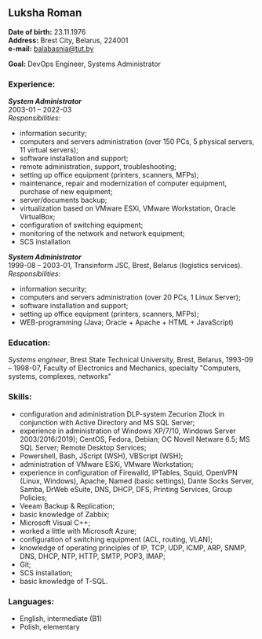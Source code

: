 ## Luksha Roman
**Date of birth:** 23.11.1976  
**Address:** Brest City, Belarus, 224001  
**e-mail:** balabasnia@tut.by

**Goal:** DevOps Engineer, Systems Administrator

### Experience:  
***System Administrator***  
2003-01 – 2022-03  
*Responsibilities:*
- information security;
- computers and servers administration (over 150 PCs, 5 physical servers, 11 virtual servers);
- software installation and support;
- remote administration, support, troubleshooting;
- setting up office equipment (printers, scanners, MFPs);
- maintenance, repair and modernization of computer equipment, purchase of new equipment;
- server/documents backup;
- virtualization based on VMware ESXi, VMware Workstation, Oracle VirtualBox;
- configuration of switching equipment;
- monitoring of the network and network equipment;
- SCS installation

***System Administrator***  
1999-08 – 2003-01, Transinform JSC, Brest, Belarus (logistics services).  
*Responsibilities:*  
- information security;
- computers and servers administration (over 20 PCs, 1 Linux Server);
- software installation and support;
- setting up office equipment (printers, scanners, MFPs);
- WEB-programming (Java; Oracle + Apache + HTML + JavaScript)

### Education:
_Systems engineer_, Brest State Technical University, Brest, Belarus, 1993-09 – 1998-07, Faculty of Electronics and Mechanics, specialty "Computers, systems, complexes, networks"

### Skills:
- configuration and administration DLP-system Zecurion Zlock in conjunction with Active Directory and MS SQL Server;
- experience in administration of Windows XP/7/10, Windows Server 2003/2016/2019); CentOS, Fedora, Debian; OС Novell Netware 6.5; MS SQL Server; Remote Desktop Services;
- Powershell, Bash, JScript (WSH), VBScript (WSH);
- administration of VMware ESXi, VMware Workstation;
- experience in configuration of Firewalld, IPTables, Squid, OpenVPN (Linux, Windows), Apache, Named (basic settings), Dante Socks Server, Samba, DrWeb eSuite, DNS, DHCP, DFS, Printing Services, Group Policies; 
- Veeam Backup & Replication;
- basic knowledge of Zabbix;
- Microsoft Visual C++;
- worked a little with Microsoft Azure;
- configuration of switching equipment (ACL, routing, VLAN);
- knowledge of operating principles of IP, TCP, UDP, ICMP, ARP, SNMP, DNS, DHCP, NTP, HTTP, SMTP, POP3, IMAP;
- Git;
- SCS installation; 
- basic knowledge of T-SQL.

### Languages:
- English, intermediate (B1) 
- Polish, elementary
